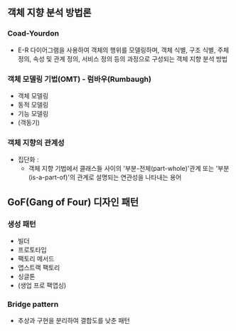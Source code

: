 ## 객체 지향 분석 방법론

### Coad-Yourdon
* E-R 다이어그램을 사용하여 객체의 행위를 모델링하며, 객체 식별, 구조 식별,
주체 정의, 속성 및 관계 정의, 서비스 정의 등의 과정으로 구성되는 객체 지향 분석 방법

### 객체 모델링 기법(OMT) - 럼바우(Rumbaugh)
* 객체 모델링 
* 동적 모델링
* 기능 모델링
* (객동기)

### 객체 지향의 관계성
* 집단화 : 
  * 객체 지향 기법에서 클래스들 사이의 '부분-전체(part-whole)'관계 또는 '부분(is-a-part-of)'의 관계로 설명되는 연관성을 나타내는 용어

##  GoF(Gang of Four) 디자인 패턴

### 생성 패턴
* 빌더
* 프로토타입
* 팩토리 메서드
* 앱스트랙 팩토리
* 싱글톤
* (생업 프로 팩앱싱)
 
### Bridge pattern
* 추상과 구현을 분리하여 결합도를 낮춘 패턴